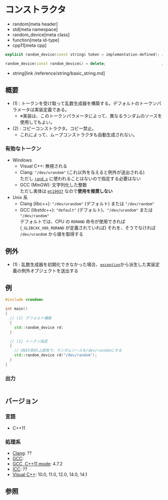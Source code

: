 # コンストラクタ
* random[meta header]
* std[meta namespace]
* random_device[meta class]
* function[meta id-type]
* cpp11[meta cpp]

```cpp
explicit random_device(const string& token = implementation-defined); // (1)

random_device(const random_device&) = delete;                         // (2)
```
* string[link /reference/string/basic_string.md]

## 概要
- (1) : トークンを受け取って乱数生成器を構築する。デフォルトのトークンパラメータは実装定義である。
    - ※実装は、このトークンパラメータによって、異なるランダムのソースを使用してもよい。
- (2) : コピーコンストラクタ。コピー禁止。
    - これによって、ムーブコンストラクタも自動生成されない。

### 有効なトークン
- Windows
    - Visual C++: 無視される
    - Clang: `"/dev/urandom"` (これ以外を与えると例外が送出される)  
      ただし [`rand_s`](https://docs.microsoft.com/en-us/cpp/c-runtime-library/reference/rand-s) に使われることはないので指定する必要はない
    - GCC (MinGW): 文字列化した整数  
      ただし実体は [`mt19937`](../mt19937.md) なので**使用を推奨しない**
- Unix 系
    - Clang (libc++): `"/dev/urandom"` (デフォルト) または `"/dev/random"`
    - GCC (libstdc++): `"default"` (デフォルト)、`"/dev/urandom"` または `"/dev/random"`  
      デフォルトでは、CPU の `RDRAND` 命令が使用できれば (`_GLIBCXX_X86_RDRAND` が定義されていれば) それを、そうでなければ `/dev/urandom` から値を取得する

## 例外
- (1) : 乱数生成器を初期化できなかった場合、[`exception`](/reference/exception/exception.md)から派生した実装定義の例外オブジェクトを送出する


## 例
```cpp
#include <random>

int main()
{
  // (1) デフォルト構築
  {
    std::random_device rd;
  }

  // (1) トークン指定
  {
    // UNIX系OS上固有で、ランダムソースを/dev/randomにする
    std::random_device rd("/dev/random");
  }
}
```


### 出力
```
```

## バージョン
### 言語
- C++11

### 処理系
- [Clang](/implementation.md#clang): ??
- [GCC](/implementation.md#gcc): 
- [GCC, C++11 mode](/implementation.md#gcc): 4.7.2
- [ICC](/implementation.md#icc): ??
- [Visual C++](/implementation.md#visual_cpp): 10.0, 11.0, 12.0, 14.0, 14.1


## 参照



